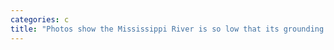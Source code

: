 ```yaml
---
categories: c
title: "Photos show the Mississippi River is so low that its grounding barges disrupting the supply chain and revealing a 19thcentury shipwreck"
---
```

